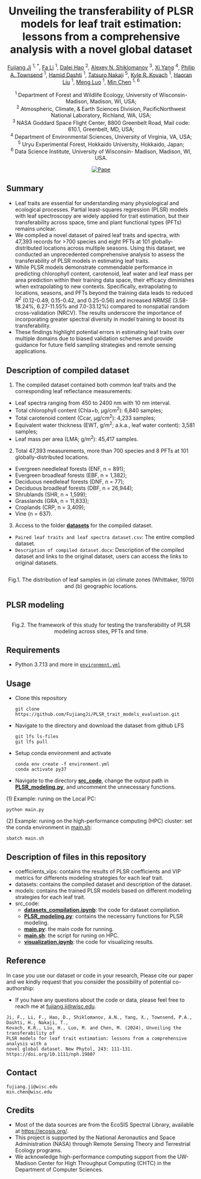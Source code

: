 <div align="center">

<h1>Unveiling the transferability of PLSR models for leaf trait estimation: lessons from a comprehensive analysis with a novel global dataset</h1>


[Fujiang Ji](https://fujiangji.github.io/) <sup>1, *</sup>, [Fa Li](https://scholar.google.com/citations?user=lOAXHLwAAAAJ&hl=en) <sup>1</sup>, [Dalei Hao](https://scholar.google.com/citations?user=LapapmUAAAAJ&hl=en) <sup>2</sup>, [Alexey N. Shiklomanov](https://science.gsfc.nasa.gov/sci/bio/alexey.shiklomanov) <sup>3</sup>, [Xi Yang](https://uva.theopenscholar.com/plant-ecology-lab/people/xi-yang) <sup>4</sup>, [Philip A. Townsend](https://forestandwildlifeecology.wisc.edu/people/faculty-and-staff/philip-townsend/) <sup>1</sup>, [Hamid Dashti](https://hamiddashti.github.io) <sup>1</sup>, [Tatsuro Nakaji](https://nakaji-hokudai.jimdofree.com) <sup>5</sup>, [Kyle R. Kovach](https://scholar.google.com/citations?user=P_CRYLQAAAAJ&hl=en) <sup>1</sup>, [Haoran Liu](https://scholar.google.com/citations?user=8ZWSyekAAAAJ&hl=en) <sup>1</sup>, [Meng Luo](https://scholar.google.com/citations?user=Re7ufpAAAAAJ&hl=zh-CN) <sup>1</sup>, [Min Chen](https://globalchange.cals.wisc.edu/staff/chen-min/) <sup>1, 6</sup>

<sup>1</sup> Department of Forest and Wildlife Ecology, University of Wisconsin- Madison, Madison, WI, USA;  
<sup>2</sup> Atmospheric, Climate, & Earth Sciences Division, PaciﬁcNorthwest National Laboratory, Richland, WA, USA;  
<sup>3</sup> NASA Goddard Space Flight Center, 8800 Greenbelt Road, Mail code: 610.1, Greenbelt, MD, USA;  
<sup>4</sup> Department of Environmental Sciences, University of Virginia, VA, USA;  
<sup>5</sup> Uryu Experimental Forest, Hokkaido University, Hokkaido, Japan;  
<sup>6</sup> Data Science Institute, University of Wisconsin- Madison, Madison, WI, USA.

</div>

<p align='center'>
  <a href="https://doi.org/10.1111/nph.19807"><img alt="Pape" src="https://img.shields.io/badge/TPAMI-Paper-6D4AFF?style=for-the-badge" /></a>
</p>

## Summary
* Leaf traits are essential for understanding many physiological and ecological processes. Partial least-squares regression (PLSR) models with leaf spectroscopy are widely applied for trait estimation, but their transferability across space, time and plant functional types (PFTs) remains unclear.
* We compiled a novel dataset of paired leaf traits and spectra, with 47,393 records for >700 species and eight PFTs at 101 globally-distributed locations across multiple seasons. Using this dataset, we conducted an unprecedented comprehensive analysis to assess the transferability of PLSR models in estimating leaf traits.
* While PLSR models demonstrate commendable performance in predicting chlorophyll content, carotenoid, leaf water and leaf mass per area prediction within their training data space, their efficacy diminishes when extrapolating to new contexts. Specifically, extrapolating to locations, seasons, and PFTs beyond the training data leads to reduced _R<sup>2</sup>_ (0.12-0.49, 0.15-0.42, and 0.25-0.56) and increased _NRMSE_ (3.58-18.24%, 6.27-11.55% and 7.0-33.12%) compared to nonspatial random cross-validation (NRCV). The results underscore the importance of incorporating greater spectral diversity in model training to boost its transferability.
* These findings highlight potential errors in estimating leaf traits over multiple domains due to biased validation schemes and provide guidance for future field sampling strategies and remote sensing applications.

## Description of compiled dataset
1. The compiled dataset contained both common leaf traits and the corresponding leaf reflectance measurements:
  * Leaf spectra ranging from 450 to 2400 nm with 10 nm interval.
  * Total chlorophyll content (Chla+b, µg/cm<sup>2</sup>): 6,840 samples;
  * Total carotenoid content (Ccar, µg/cm<sup>2</sup>): 4,233 samples;
  * Equivalent water thickness (EWT, g/m<sup>2</sup>; a.k.a., leaf water content): 3,581 samples;
  * Leaf mass per area (LMA; g/m<sup>2</sup>): 45,417 samples.
2. Total 47,393 measurements, more than 700 species and 8 PFTs at 101 globally-distributed locations. 
  * Evergreen needleleaf forests (ENF, n = 891);
  * Evergreen broadleaf forests (EBF, n = 1,382);
  * Deciduous needleleaf forests (DNF, n = 77);
  * Deciduous broadleaf forests (DBF, n = 26,944);
  * Shrublands (SHR, n = 1,599);
  * Grasslands (GRA, n = 11,833);
  * Croplands (CRP, n = 3,409);
  * Vine (n = 637).
3. Access to the folder [**datasets**](datasets) for the compiled dataset.
  * `Paired leaf traits and leaf spectra dataset.csv`: The entire complied dataset.
  * `Description of compiled dataset.docx`: Description of the compiled dataset and links to the original dataset, users can access the links to original datasets.
<img src="figs/Fig 1_sites distribution.png" title="" alt="" data-align="center">
<p align="center">Fig.1. The distribution of leaf samples in (a) climate zones (Whittaker, 1970) and (b) geographic locations.</p>

## PLSR modeling
<img src="figs/Fig 2_Flowchart.png" title="" alt="" data-align="center">
<p align="center">Fig.2. The framework of this study for testing the transferability of PLSR modeling across sites, PFTs and time.</p>

## Requirements
* Python 3.7.13 and more in [`environment.yml`](environment.yml)

## Usage
* Clone this repository
  ```
  git clone https://github.com/FujiangJi/PLSR_trait_models_evaluation.git
  ```
* Navigate to the directory and download the dataset from github LFS
  ```
  git lfs ls-files
  git lfs pull
  ```
* Setup conda environment and activate
  ```
  conda env create -f environment.yml
  conda activate py37
  ```
* Navigate to the directory [**src_code**](src_code), change the output path in **[PLSR_modeling.py](src_code/PLSR_modeling.py)**, and uncomment the unnecessary functions.

(1) Example: runing on the Local PC:
  ```
  python main.py
  ```
(2) Example: runing on the high-performance computing (HPC) cluster: set the conda environment in [main.sh](src_code/main.sh):
```
sbatch main.sh
```
## Description of files in this repository
* coefficients_vips: contains the results of PLSR coefficients and VIP metrics for differents modeling strategies for each leaf trait.
* datasets: contains the compiled dataset and description of the dataset.
* models: contains the trained PLSR models based on different modeling strategies for each leaf trait.
* src_code:
  * **[datasets_compilation.ipynb](src_code/datasets_compilation.ipynb)**: the code for dataset compilation.
  * **[PLSR_modeling.py](src_code/PLSR_modeling.py)**: contains the necessarry functions for PLSR modeling.
  * **[main.py](src_code/main.py)**: the main code for running.
  * **[main.sh](src_code/main.sh)**: the script for runing on HPC.
  * **[visualization.ipynb](src_code/visualization.ipynb)**: the code for visualizing results.

## Reference
In case you use our dataset or code in your research, Please cite our paper and we kindly request that you consider the possibility of potential co-authorship:
* If you have any questions about the code or data, please feel free to reach me at fujiang.ji@wisc.edu.
```
Ji, F., Li, F., Hao, D., Shiklomanov, A.N., Yang, X., Townsend, P.A., Dashti, H., Nakaji, T.,
Kovach, K.R., Liu, H., Luo, M. and Chen, M. (2024), Unveiling the transferability of
PLSR models for leaf trait estimation: lessons from a comprehensive analysis with a
novel global dataset. New Phytol, 243: 111-131. https://doi.org/10.1111/nph.19807
```

## Contact
```
fujiang.ji@wisc.edu
min.chen@wisc.edu
```
## Credits
* Most of the data sources are from the EcoSIS Spectral Library, available at https://ecosis.org/.
* This project is supported by the National Aeronautics and Space Administration (NASA) through Remote Sensing Theory and Terrestrial Ecology programs.
* We acknowledge high-performance computing support from the UW-Madison Center for High Throughput Computing (CHTC) in the Department of Computer Sciences. 

